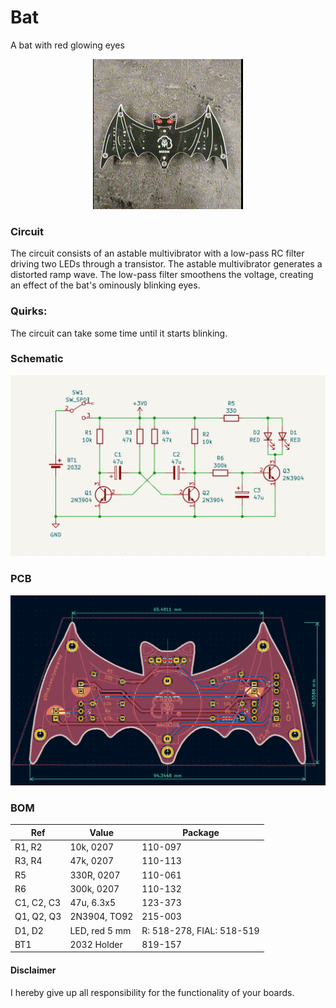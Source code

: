 # Bat 

A bat with red glowing eyes

<p align="center">
  <img src="./doc/bat-video.gif">
</p>

### Circuit

The circuit consists of an astable multivibrator with a low-pass RC filter driving two LEDs through a transistor.
The astable multivibrator generates a distorted ramp wave.
The low-pass filter smoothens the voltage, creating an effect of the bat's ominously blinking eyes.

### Quirks:

The circuit can take some time until it starts blinking.

### Schematic

<p align="center">
  <img src="./doc/sch.png">
</p>

### PCB

<p align="center">
  <img src="./doc/pcb.png">
</p>

### BOM

| Ref | Value | Package | 
| --- | --- | --- |
| R1, R2 | 10k, 0207 | 110-097
| R3, R4 | 47k, 0207 | 110-113 
| R5 | 330R, 0207 | 110-061
| R6 | 300k, 0207 | 110-132 
| C1, C2, C3 | 47u, 6.3x5 | 123-373 
| Q1, Q2, Q3 | 2N3904, TO92 | 215-003 
| D1, D2 | LED, red 5 mm | R: 518-278, FIAL: 518-519
| BT1 | 2032 Holder | 819-157 

#### Disclaimer 
I hereby give up all responsibility for the functionality of your boards.
